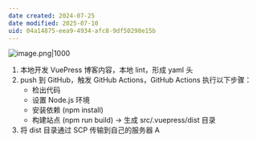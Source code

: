 ```yaml
---
date created: 2024-07-25
date modified: 2025-07-10
uid: 04a14875-eea9-4934-afc8-9df50298e15b
---
```


![image.png|1000](https://imagehosting4picgo.oss-cn-beijing.aliyuncs.com/imagehosting/fix-dir%2Fpicgo%2Fpicgo-clipboard-images%2F2024%2F07%2F25%2F11-24-21-b63a4cb0e7ff9b5f72f76962bfbf61e6-20240725112420-58bd19.png)

1. 本地开发 VuePress 博客内容，本地 lint，形成 yaml 头
2. push 到 GitHub，触发 GitHub Actions，GitHub Actions 执行以下步骤：
	- 检出代码
	- 设置 Node.js 环境
	- 安装依赖 (npm install)
	- 构建站点 (npm run build) → 生成 src/.vuepress/dist 目录
3. 将 dist 目录通过 SCP 传输到自己的服务器 A
